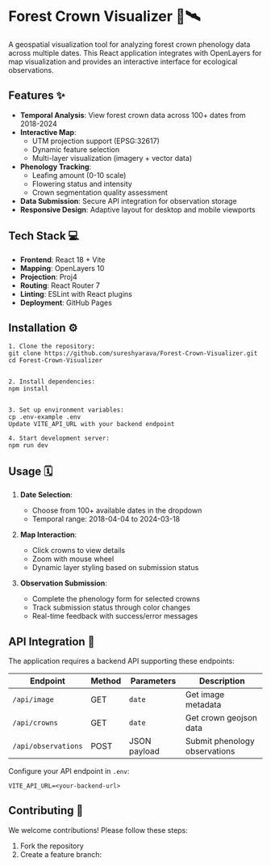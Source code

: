 # Forest Crown Visualizer 🌳🛰️

A geospatial visualization tool for analyzing forest crown phenology data across multiple dates. This React application integrates with OpenLayers for map visualization and provides an interactive interface for ecological observations.

## Features ✨

- **Temporal Analysis**: View forest crown data across 100+ dates from 2018-2024
- **Interactive Map**:
    - UTM projection support (EPSG:32617)
    - Dynamic feature selection
    - Multi-layer visualization (imagery + vector data)
- **Phenology Tracking**:
    - Leafing amount (0-10 scale)
    - Flowering status and intensity
    - Crown segmentation quality assessment
- **Data Submission**: Secure API integration for observation storage
- **Responsive Design**: Adaptive layout for desktop and mobile viewports

## Tech Stack 💻

- **Frontend**: React 18 + Vite
- **Mapping**: OpenLayers 10
- **Projection**: Proj4
- **Routing**: React Router 7
- **Linting**: ESLint with React plugins
- **Deployment**: GitHub Pages


## Installation ⚙️
```angular2html
1. Clone the repository:
git clone https://github.com/sureshyarava/Forest-Crown-Visualizer.git
cd Forest-Crown-Visualizer


2. Install dependencies:
npm install


3. Set up environment variables:
cp .env-example .env
Update VITE_API_URL with your backend endpoint

4. Start development server:
npm run dev

```

## Usage 🗓️

1. **Date Selection**:
    - Choose from 100+ available dates in the dropdown
    - Temporal range: 2018-04-04 to 2024-03-18

2. **Map Interaction**:
    - Click crowns to view details
    - Zoom with mouse wheel
    - Dynamic layer styling based on submission status

3. **Observation Submission**:
    - Complete the phenology form for selected crowns
    - Track submission status through color changes
    - Real-time feedback with success/error messages

## API Integration 🔗

The application requires a backend API supporting these endpoints:

| Endpoint          | Method | Parameters       | Description                     |
|--------------------|--------|------------------|---------------------------------|
| `/api/image`       | GET    | `date`           | Get image metadata              |
| `/api/crowns`      | GET    | `date`           | Get crown geojson data          |
| `/api/observations`| POST   | JSON payload     | Submit phenology observations   |

Configure your API endpoint in `.env`:
```angular2html
VITE_API_URL=<your-backend-url>
```
## Contributing 🤝

We welcome contributions! Please follow these steps:

1. Fork the repository
2. Create a feature branch: